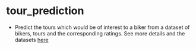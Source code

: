 # tour_prediction

* Predict the tours which would be of interest to a biker from a dataset of bikers, tours and the corresponding ratings. See more details and the datasets [here](https://www.kaggle.com/c/prml-data-contest-nov-2020/overview/description)

